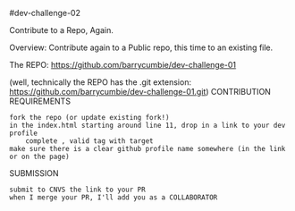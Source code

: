 #dev-challenge-02

Contribute to a Repo, Again.

Overview: Contribute again to a Public repo, this time to an existing file.

The REPO: https://github.com/barrycumbie/dev-challenge-01

(well, technically the REPO has the .git extension: https://github.com/barrycumbie/dev-challenge-01.git)
CONTRIBUTION REQUIREMENTS

    fork the repo (or update existing fork!)
    in the index.html starting around line 11, drop in a link to your dev profile
        complete , valid tag with target
    make sure there is a clear github profile name somewhere (in the link or on the page)

SUBMISSION

    submit to CNVS the link to your PR
    when I merge your PR, I'll add you as a COLLABORATOR